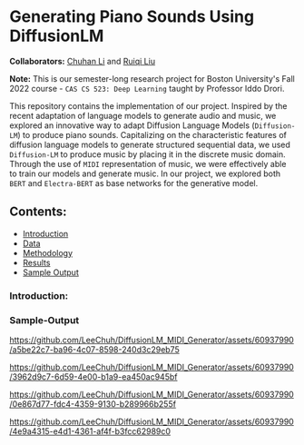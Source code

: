 # Generating Piano Sounds Using DiffusionLM

**Collaborators:** [Chuhan Li](https://github.com/LeeChuh) and [Ruiqi Liu](https://github.com/RRQLiu) 

**Note:** This is our semester-long research project for Boston University's Fall 2022 course - `CAS CS 523: Deep Learning` taught by Professor Iddo Drori. 

This repository contains the implementation of our project. Inspired by the recent adaptation of language models to generate audio and music, we explored an innovative way to adapt Diffusion Language Models (`Diffusion-LM`) to produce piano sounds. Capitalizing on the characteristic features of diffusion language models to generate structured sequential data, we used `Diffusion-LM` to produce music by placing it in the discrete music domain. Through the use of `MIDI` representation of music, we were effectively able to train our models and generate music. In our project, we explored both `BERT` and `Electra-BERT` as base networks for the generative model.

## Contents:
- [Introduction](#Introduction)
- [Data](#Data)
- [Methodology](#Methodology)
- [Results](#Results)
- [Sample Output](#Sample-Output)

### Introduction:




### Sample-Output

https://github.com/LeeChuh/DiffusionLM_MIDI_Generator/assets/60937990/a5be22c7-ba96-4c07-8598-240d3c29eb75

https://github.com/LeeChuh/DiffusionLM_MIDI_Generator/assets/60937990/3962d9c7-6d59-4e00-b1a9-ea450ac945bf

https://github.com/LeeChuh/DiffusionLM_MIDI_Generator/assets/60937990/0e867d77-fdc4-4359-9130-b289966b255f

https://github.com/LeeChuh/DiffusionLM_MIDI_Generator/assets/60937990/4e9a4315-e4d1-4361-af4f-b3fcc62989c0
